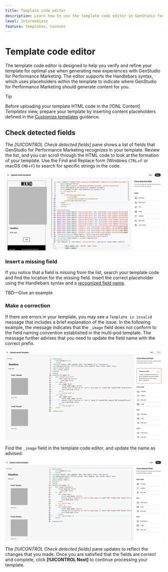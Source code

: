```yaml
---
title: Template code editor
description: Learn how to use the template code editor in GenStudio for Performance Marketing.
level: Intermediate
feature: Templates, Content
---
```

# Template code editor

The template code editor is designed to help you verify and refine your template for optimal use when generating new experiences with GenStudio for Performance Marketing. The editor supports the Handlebars syntax, which uses placeholders within the template to indicate where GenStudio for Performance Marketing should generate content for you.

>[!TIP]
>
>Before uploading your template HTML code in the [!DNL Content] _Templates_ view, prepare your template by inserting content placeholders defined in the [Customize templates](customize-template.md) guidance.

## Check detected fields

The _[!UICONTROL Check detected fields]_ pane shows a list of fields that GenStudio for Performance Marketing recognizes in your template. Review the list, and you can scroll through the HTML code to look at the formation of your template. Use the Find and Replace form (Windows `CTRL`+`F` or macOS `CMD`+`F`) to search for specific strings in the code.

![Code editor view](/help/assets/template-detected-fields.png "Check detected fields")

### Insert a missing field

If you notice that a field is missing from the list, search your template code and find the location for the missing field. Insert the correct placeholder using the Handlebars syntax and a [recognized field name](/help/user-guide/content/customize-template.md#recognized-field-names).

TBD—Give an example

### Make a correction

If there are errors in your template, you may see a `Template is invalid` message that includes a brief explanation of the issue. In the following example, the message indicates that the `_image` field does not conform to the field naming convention established in the multi-pod template. The message further advises that you need to update the field name with the correct prefix.

![Code editor view with error](/help/assets/template-editor-invalid.png "Invalid template")

Find the `_image` field in the template code editor, and update the name as advised:

![Code editor view with error](/help/assets/template-editor-valid.png "Corrected template")

The _[!UICONTROL Check detected fields]_ pane updates to reflect the changes that you made. Once you are satisfied that the fields are correct and complete, click **[!UICONTROL Next]** to continue processing your template.
